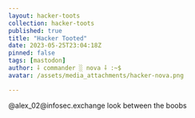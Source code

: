 ```yaml
---
layout: hacker-toots
collection: hacker-toots
published: true
title: "Hacker Tooted"
date: 2023-05-25T23:04:18Z
pinned: false
tags: [mastodon]
author: ⸸ commander ░ nova ⸸ :~$
avatar: /assets/media_attachments/hacker-nova.png

---
```


<p>@alex_02@infosec.exchange look between the boobs</p>


